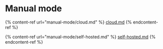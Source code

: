 # Manual mode

{% content-ref url="manual-mode/cloud.md" %}
[cloud.md](manual-mode/cloud.md)
{% endcontent-ref %}

{% content-ref url="manual-mode/self-hosted.md" %}
[self-hosted.md](manual-mode/self-hosted.md)
{% endcontent-ref %}
